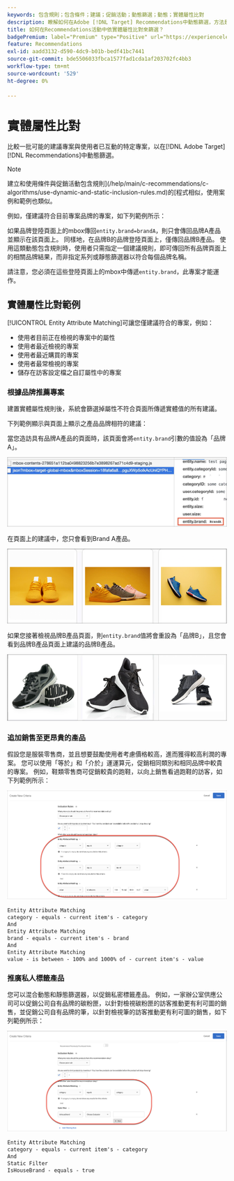 ```yaml
---
keywords: 包含規則；包含條件；建議；促銷活動；動態篩選；動態；實體屬性比對
description: 瞭解如何在Adobe [!DNL Target] Recommendations中動態篩選，方法是比較一組潛在專案與使用者已互動的特定專案。
title: 如何在Recommendations活動中依實體屬性比對來篩選？
badgePremium: label="Premium" type="Positive" url="https://experienceleague.adobe.com/docs/target/using/introduction/intro.html?lang=en#premium newtab=true" tooltip="檢視Target Premium包含的內容。"
feature: Recommendations
exl-id: aadd3132-d590-4dc9-b01b-bedf41bc7441
source-git-commit: bde5506033fbca1577fad1cda1af203702fc4bb3
workflow-type: tm+mt
source-wordcount: '529'
ht-degree: 0%

---
```


# 實體屬性比對

比較一批可能的建議專案與使用者已互動的特定專案，以在[!DNL Adobe Target] [!DNL Recommendations]中動態篩選。

>[!NOTE]
>
>建立和使用條件與促銷活動包含規則](/help/main/c-recommendations/c-algorithms/use-dynamic-and-static-inclusion-rules.md)的[程式相似，使用案例和範例也類似。

例如，僅建議符合目前專案品牌的專案，如下列範例所示：

如果品牌登陸頁面上的mbox傳回`entity.brand=brandA`，則只會傳回品牌A產品並顯示在該頁面上。 同樣地，在品牌B的品牌登陸頁面上，僅傳回品牌B產品。 使用這類動態包含規則時，使用者只需指定一個建議規則，即可傳回所有品牌頁面上的相關品牌結果，而非指定系列或靜態篩選器以符合每個品牌名稱。

請注意，您必須在這些登陸頁面上的mbox中傳遞`entity.brand`，此專案才能運作。

## 實體屬性比對範例

[!UICONTROL Entity Attribute Matching]可讓您僅建議符合的專案，例如：

* 使用者目前正在檢視的專案中的屬性
* 使用者最近檢視的專案
* 使用者最近購買的專案
* 使用者最常檢視的專案
* 儲存在訪客設定檔之自訂屬性中的專案

### 根據品牌推薦專案

建置實體屬性規則後，系統會篩選掉屬性不符合頁面所傳遞實體值的所有建議。

下列範例顯示與頁面上顯示之產品品牌相符的建議：

當您造訪具有品牌A產品的頁面時，該頁面會將`entity.brand`引數的值設為「品牌A」。

![目標呼叫範例](/help/main/c-recommendations/c-algorithms/assets/example-target-call.png)

在頁面上的建議中，您只會看到Brand A產品。

![品牌A建議](/help/main/c-recommendations/c-algorithms/assets/brandA.png)

如果您接著檢視品牌B產品頁面，則`entity.brand`值將會重設為「品牌B」，且您會看到品牌B產品頁面上建議的品牌B產品。

![品牌B建議](/help/main/c-recommendations/c-algorithms/assets/brandB.png)

### 追加銷售至更昂貴的產品

假設您是服裝零售商，並且想要鼓勵使用者考慮價格較高，進而獲得較高利潤的專案。 您可以使用「等於」和「介於」運運算元，促銷相同類別和相同品牌中較貴的專案。 例如，鞋類零售商可促銷較貴的跑鞋，以向上銷售看過跑鞋的訪客，如下列範例所示：

![追加銷售](/help/main/c-recommendations/c-algorithms/assets/upsell.png)

```
Entity Attribute Matching
category - equals - current item's - category 
And 
Entity Attribute Matching
brand - equals - current item's - brand 
And 
Entity Attribute Matching
value - is between - 100% and 1000% of - current item's - value
```

### 推廣私人標籤產品

您可以混合動態和靜態篩選器，以促銷私密標籤產品。 例如，一家辦公室供應公司可以促銷公司自有品牌的碳粉匣，以針對檢視碳粉匣的訪客推動更有利可圖的銷售，並促銷公司自有品牌的筆，以針對檢視筆的訪客推動更有利可圖的銷售，如下列範例所示：

![自家品牌](/help/main/c-recommendations/c-algorithms/assets/housebrand.png)

```
Entity Attribute Matching
category - equals - current item's - category 
And
Static Filter
IsHouseBrand - equals - true
```

